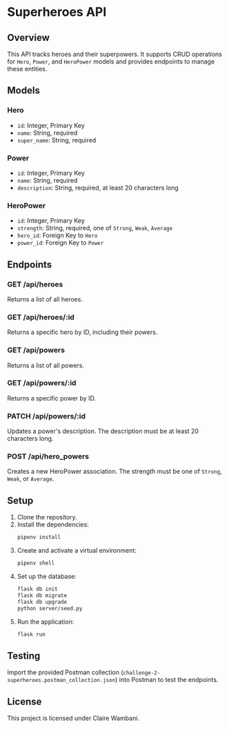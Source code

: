 # Superheroes API

## Overview

This API tracks heroes and their superpowers. 
It supports CRUD operations for `Hero`, `Power`, and `HeroPower` models and provides endpoints to manage these entities.

## Models

### Hero

- `id`: Integer, Primary Key
- `name`: String, required
- `super_name`: String, required

### Power

- `id`: Integer, Primary Key
- `name`: String, required
- `description`: String, required, at least 20 characters long

### HeroPower

- `id`: Integer, Primary Key
- `strength`: String, required, one of `Strong`, `Weak`, `Average`
- `hero_id`: Foreign Key to `Hero`
- `power_id`: Foreign Key to `Power`

## Endpoints

### GET /api/heroes
Returns a list of all heroes.

### GET /api/heroes/:id
Returns a specific hero by ID, including their powers.

### GET /api/powers
Returns a list of all powers.

### GET /api/powers/:id
Returns a specific power by ID.

### PATCH /api/powers/:id
Updates a power's description. The description must be at least 20 characters long.

### POST /api/hero_powers
Creates a new HeroPower association. The strength must be one of `Strong`, `Weak`, or `Average`.

## Setup

1. Clone the repository.
2. Install the dependencies:
    ```sh
    pipenv install
    ```
3. Create and activate a virtual environment:
    ```sh
    pipenv shell
    ```
4. Set up the database:
    ```sh
    flask db init
    flask db migrate
    flask db upgrade
    python server/seed.py
    ```
5. Run the application:
    ```sh
    flask run
    ```

## Testing

Import the provided Postman collection (`challenge-2-superheroes.postman_collection.json`) into Postman to test the endpoints.

## License

This project is licensed under Claire Wambani.
